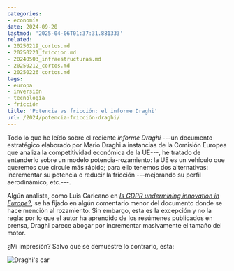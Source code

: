 ```yaml
---
categories:
- economía
date: 2024-09-20
lastmod: '2025-04-06T01:37:31.881333'
related:
- 20250219_cortos.md
- 20250221_friccion.md
- 20240503_infraestructuras.md
- 20250212_cortos.md
- 20250226_cortos.md
tags:
- europa
- inversión
- tecnología
- fricción
title: 'Potencia vs fricción: el informe Draghi'
url: /2024/potencia-fricción-draghi/
---
```


Todo lo que he leído sobre el reciente _informe Draghi_ ---un documento estratégico elaborado por Mario Draghi a instancias de la Comisión Europea que analiza la competitividad económica de la UE---, he tratado de entenderlo sobre un modelo potencia-rozamiento: la UE es un vehículo que queremos que circule más rápido; para ello tenemos dos alternativas: incrementar su potencia o reducir la fricción ---mejorando su perfil aerodinámico, etc.---.

Algún analista, como Luis Garicano en
[_Is GDPR undermining innovation in Europe?_](https://www.siliconcontinent.com/p/is-gdpr-undermining-innovation-in),
se ha fijado en algún comentario menor del documento donde se hace mención al rozamiento. Sin embargo, esta es la excepción y no la regla: por lo que el autor ha aprendido de los resúmenes publicados en prensa, Draghi parece abogar por incrementar masivamente el tamaño del motor.

¿Mi impresión? Salvo que se demuestre lo contrario, esta:

![Draghi's car](/images/draghis_car.jpeg#center)